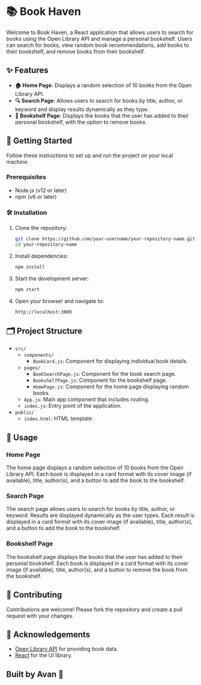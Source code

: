 # 📚 Book Haven

Welcome to Book Haven, a React application that allows users to search for books using the Open Library API and manage a personal bookshelf. Users can search for books, view random book recommendations, add books to their bookshelf, and remove books from their bookshelf.

## ✨ Features

- **🏠 Home Page**: Displays a random selection of 10 books from the Open Library API.
- **🔍 Search Page**: Allows users to search for books by title, author, or keyword and display results dynamically as they type.
- **📖 Bookshelf Page**: Displays the books that the user has added to their personal bookshelf, with the option to remove books.

## 🚀 Getting Started

Follow these instructions to set up and run the project on your local machine.

### Prerequisites

- Node.js (v12 or later)
- npm (v6 or later)

### 🛠️ Installation

1. Clone the repository:
   ```sh
   git clone https://github.com/your-username/your-repository-name.git
   cd your-repository-name
   ```

2. Install dependencies:
   ```sh
   npm install
   ```

3. Start the development server:
   ```sh
   npm start
   ```

4. Open your browser and navigate to:
   ```
   http://localhost:3000
   ```

## 🗂️ Project Structure

- `src/`
  - `components/`
    - `BookCard.js`: Component for displaying individual book details.
  - `pages/`
    - `BookSearchPage.js`: Component for the book search page.
    - `BookshelfPage.js`: Component for the bookshelf page.
    - `HomePage.js`: Component for the home page displaying random books.
  - `App.js`: Main app component that includes routing.
  - `index.js`: Entry point of the application.
- `public/`
  - `index.html`: HTML template.

## 📝 Usage

### Home Page

The home page displays a random selection of 10 books from the Open Library API. Each book is displayed in a card format with its cover image (if available), title, author(s), and a button to add the book to the bookshelf.

### Search Page

The search page allows users to search for books by title, author, or keyword. Results are displayed dynamically as the user types. Each result is displayed in a card format with its cover image (if available), title, author(s), and a button to add the book to the bookshelf.

### Bookshelf Page

The bookshelf page displays the books that the user has added to their personal bookshelf. Each book is displayed in a card format with its cover image (if available), title, author(s), and a button to remove the book from the bookshelf.

## 🤝 Contributing

Contributions are welcome! Please fork the repository and create a pull request with your changes.

## 🙏 Acknowledgements

- [Open Library API](https://openlibrary.org/developers/api) for providing book data.
- [React](https://reactjs.org/) for the UI library.

## Built by Avan 💖

